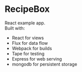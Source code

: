 # RecipeBox

React example app.  
Built with:
- React for views
- Flux for data flow
- Webpack for builds
- Tape for testing
- Express for web serving
- mongodb for persistent storage

